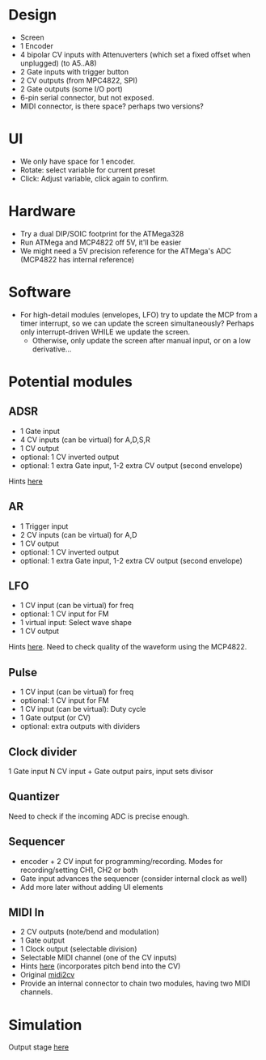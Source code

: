 # Design

- Screen
- 1 Encoder
- 4 bipolar CV inputs with Attenuverters (which set a fixed offset when unplugged) (to A5..A8)
- 2 Gate inputs with trigger button
- 2 CV outputs (from MPC4822, SPI)
- 2 Gate outputs (some I/O port)
- 6-pin serial connector, but not exposed.
- MIDI connector, is there space? perhaps two versions?

# UI

- We only have space for 1 encoder.
- Rotate: select variable for current preset
- Click: Adjust variable, click again to confirm.

# Hardware
- Try a dual DIP/SOIC footprint for the ATMega328
- Run ATMega and MCP4822 off 5V, it'll be easier
- We might need a 5V precision reference for the ATMega's ADC (MCP4822 has internal reference)

# Software
- For high-detail modules (envelopes, LFO) try to update the MCP from a timer interrupt, so we can update the screen simultaneously? Perhaps only interrupt-driven WHILE we update the screen.
  - Otherwise, only update the screen after manual input, or on a low derivative...


# Potential modules

## ADSR

- 1 Gate input
- 4 CV inputs (can be virtual) for A,D,S,R
- 1 CV output
- optional: 1 CV inverted output
- optional: 1 extra Gate input, 1-2 extra CV output (second envelope)

Hints [here](https://github.com/baritonomarchetto/Programmable-Envelope-Generator/blob/main/ProgEnvGen_V2.ino)

## AR

- 1 Trigger input
- 2 CV inputs (can be virtual) for A,D
- 1 CV output
- optional: 1 CV inverted output
- optional: 1 extra Gate input, 1-2 extra CV output (second envelope)

## LFO

- 1 CV input (can be virtual) for freq
- optional: 1 CV input for FM
- 1 virtual input: Select wave shape
- 1 CV output

Hints [here](https://github.com/robertgallup/arduino-DualLFO). Need to check quality of the waveform using the MCP4822.

## Pulse

- 1 CV input (can be virtual) for freq
- optional: 1 CV input for FM
- 1 CV input (can be virtual): Duty cycle
- 1 Gate output (or CV)
- optional: extra outputs with dividers

## Clock divider

1 Gate input
N CV input + Gate output pairs, input sets divisor

## Quantizer

Need to check if the incoming ADC is precise enough.

## Sequencer

- encoder + 2 CV input for programming/recording. Modes for recording/setting CH1, CH2 or both
- Gate input advances the sequencer (consider internal clock as well)
- Add more later without adding UI elements

## MIDI In

- 2 CV outputs (note/bend and modulation)
- 1 Gate output
- 1 Clock output (selectable division)
- Selectable MIDI channel (one of the CV inputs)
- Hints [here](https://note.com/solder_state/n/n17e028497eba) (incorporates pitch bend into the CV)
- Original [midi2cv](https://github.com/elkayem/midi2cv)
- Provide an internal connector to chain two modules, having two MIDI channels.

# Simulation

Output stage [here](https://falstad.com/circuit/circuitjs.html?ctz=CQAgjCAMB0l3BWEBmATNA7AhAOBjVIAWfbEfc8ycgUwFowwAoIyAThADZUiVlOQGTjj4CIMAXTbQ2jMO2Q4wONpBxERMSKmTimAJS44RyYkZGoMqKDdbhr1R9AQHzKYW9aPb1Bg5swLoYIYNbICNZEaCgRNhB21v6BTADuXDwx1iFhsZBMAE5cCRlCFhnUofB5aaWigh6o5anpvGjU3LyNvNUtIF1F1P15hR19GRFl3SBEGPDNRGwC-RNj3UwA5tOLKGYLAsj8Aa574ES8J9vedkjeyQDy9SaHOHB1jgVbSxknYGc2pnNCid+idTFNCHMAPbgZBFWw4ThLJziFCo6iw5BMIA)

